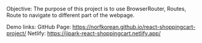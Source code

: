 Objective: The purpose of this project is to use BrowserRouter, Routes, Route to navigate to different part of the webpage.

Demo links:
GitHub Page: https://norfkorean.github.io/react-shoppingcart-project/
Netlify: https://jipark-react-shoppingcart.netlify.app/